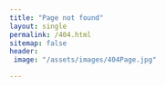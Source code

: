 ```yaml
---
title: "Page not found"
layout: single
permalink: /404.html
sitemap: false
header:
 image: "/assets/images/404Page.jpg"

---
```


<script type="text/javascript">
  var GOOG_FIXURL_LANG = 'en';
  var GOOG_FIXURL_SITE = '{{ site.url }}'
</script>
<script type="text/javascript"
  src="//linkhelp.clients.google.com/tbproxy/lh/wm/fixurl.js">
</script>